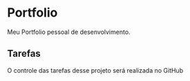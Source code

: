 # Portfolio

Meu Portfolio pessoal de desenvolvimento.

## Tarefas

O controle das tarefas desse projeto será realizada no GitHub